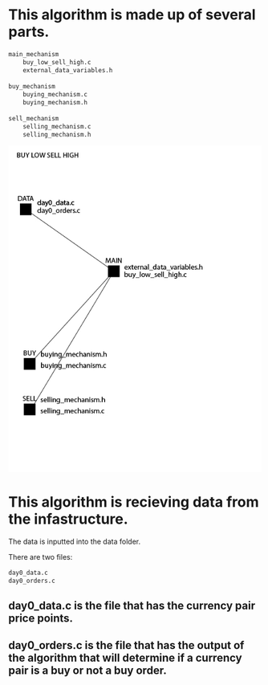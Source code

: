 # This algorithm is made up of several parts.

	main_mechanism
	    buy_low_sell_high.c
	    external_data_variables.h

    buy_mechanism
        buying_mechanism.c
        buying_mechanism.h

	sell_mechanism
	    selling_mechanism.c
	    selling_mechanism.h

![overview](overview.jpg)

# This algorithm is recieving data from the infastructure.

The data is inputted into the data folder.

There are two files:

	day0_data.c
	day0_orders.c

## day0_data.c is the file that has the currency pair price points.

## day0_orders.c is the file that has the output of the algorithm that will determine if a currency pair is a buy or not a buy order.


